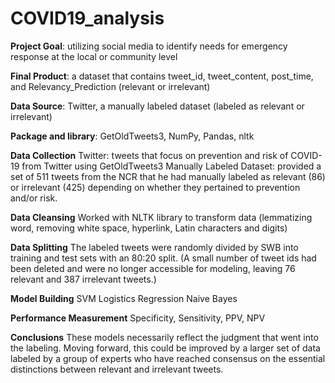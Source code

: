 # COVID19_analysis
**Project Goal**: utilizing social media to identify needs for emergency response at the local or community level

**Final Product**: a dataset that contains tweet_id, tweet_content, post_time, and Relevancy_Prediction (relevant or irrelevant)

**Data Source**: Twitter, a manually labeled dataset (labeled as relevant or irrelevant) 

**Package and library**: GetOldTweets3, NumPy, Pandas, nltk

**Data Collection**
Twitter: tweets that focus on prevention and risk of COVID-19 from Twitter using GetOldTweets3
Manually Labeled Dataset: provided a set of 511 tweets from the NCR that he had manually labeled as relevant (86) or irrelevant (425) depending on whether they pertained to prevention and/or risk. 

**Data Cleansing**
Worked with NLTK library to transform data (lemmatizing word, removing white space, hyperlink, Latin characters and digits)

**Data Splitting** 
The labeled tweets were randomly divided by SWB into training and test sets with an 80:20 split. (A small number of tweet ids had been deleted and were no longer accessible for modeling, leaving 76 relevant and 387 irrelevant tweets.)

**Model Building**
SVM 
Logistics Regression 
Naive Bayes

**Performance Measurement**
Specificity, Sensitivity, PPV, NPV

**Conclusions**
These models necessarily reflect the judgment that went into the labeling. Moving forward, this could be improved by a larger set of data labeled by a group of experts who have reached consensus on the essential distinctions between relevant and irrelevant tweets.
